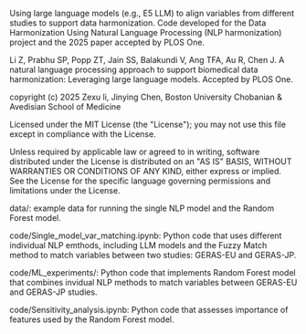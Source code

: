 Using large language models (e.g., E5 LLM) to align variables from different studies to support data harmonization. 
Code developed for the Data Harmonization Using Natural Language Processing (NLP harmonization) project and 
the 2025 paper accepted by PLOS One. 

Li Z, Prabhu SP, Popp ZT, Jain SS, Balakundi V, Ang TFA, Au R, Chen J. A natural language processing approach to support biomedical data harmonization: Leveraging large language models. Accepted by PLOS One.


copyright (c) 2025 Zexu li, Jinying Chen, Boston University Chobanian & Avedisian School of Medicine

Licensed under the MIT License (the "License"); you may not use this file except in compliance with the License.

Unless required by applicable law or agreed to in writing, software distributed under the License is distributed on an "AS IS" BASIS, WITHOUT WARRANTIES OR CONDITIONS OF ANY KIND, either express or implied. See the License for the specific language governing permissions and limitations under the License.

data/: example data for running the single NLP model and the Random Forest model.

code/Single_model_var_matching.ipynb: Python code that uses different individual NLP emthods, including LLM models and the Fuzzy Match method to match variables between two studies: GERAS-EU and GERAS-JP.

code/ML_experiments/: Python code that implements Random Forest model that combines invidual NLP methods to match variables between GERAS-EU and GERAS-JP studies.

code/Sensitivity_analysis.ipynb: Python code that assesses importance of features used by the Random Forest model.
